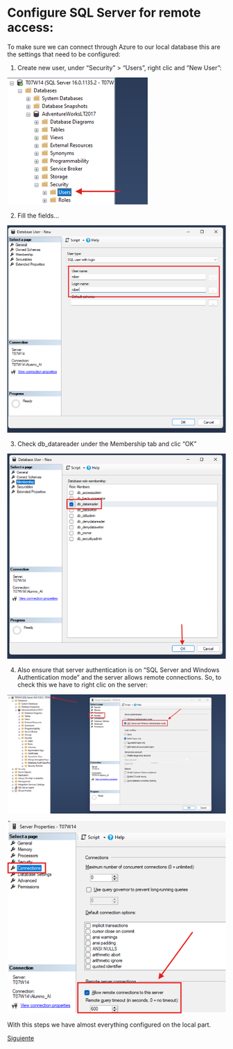 # Configure SQL Server for remote access:

To make sure we can connect through Azure to our local database this are the settings that need to be configured:

1. Create new user, under “Security” > “Users”, right clic and “New User”:

![img/image.png](img/image%205.png)

2. Fill the fields…

![img/image.png](img/image%206.png)

3. Check db_datareader under the Membership tab and clic “OK”

![img/image.png](img/image%207.png)

4. Also ensure that server authentication is on “SQL Server and Windows Authentication mode” and the server allows remote connections. So, to check this we have to right clic on the server:

![img/image.png](img/image%208.png)

![img/image.png](img/image%209.png)

With this steps we have almost everything configured on the local part.

[Siguiente](https://github.com/Daniel-Tajamar/End-to-End-Data-Engineering-Project/blob/main/create-resource-group.md)